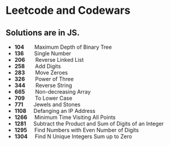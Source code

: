 # Leetcode and Codewars

## Solutions are in JS.

* **104**	  &nbsp; &nbsp; &nbsp; Maximum Depth of Binary Tree 
* **136**     &nbsp; &nbsp; &nbsp; Single Number   
* **206**	  &nbsp; &nbsp; &nbsp; Reverse Linked List
* **258**	  &nbsp; &nbsp; &nbsp; Add Digits 	
* **283**	  &nbsp; &nbsp; &nbsp; Move Zeroes 
* **326**	  &nbsp; &nbsp; &nbsp; Power of Three 	
* **344**	  &nbsp; &nbsp; &nbsp; Reverse String   		    			
* **665**	  &nbsp; &nbsp; &nbsp; Non-decreasing Array  
* **709**	  &nbsp; &nbsp; &nbsp; To Lower Case   		  		 		
* **771**	  &nbsp; &nbsp; &nbsp; Jewels and Stones    			  			
* **1108**	&nbsp; &nbsp;   Defanging an IP Address 
* **1266**  &nbsp; &nbsp;   Minimum Time Visiting All Points 
* **1281**  &nbsp; &nbsp;   Subtract the Product and Sum of Digits of an Integer
* **1295**	&nbsp; &nbsp;   Find Numbers with Even Number of Digits    		
* **1304**	&nbsp; &nbsp;   Find N Unique Integers Sum up to Zero  
